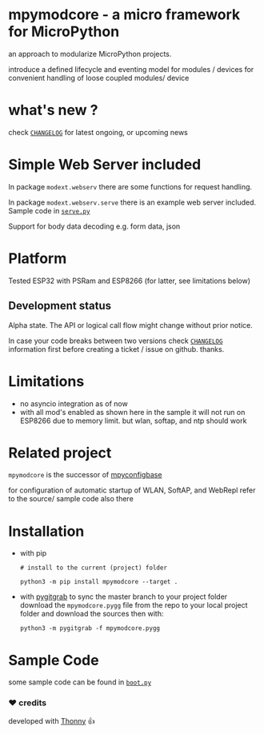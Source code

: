 
# mpymodcore - a micro framework for MicroPython

an approach to modularize MicroPython projects.

introduce a defined lifecycle and eventing model
for modules / devices for convenient handling
of loose coupled modules/ device

# what's new ?

check
[`CHANGELOG`](https://github.com/kr-g/mpymodcore/blob/master/CHANGELOG.MD)
for latest ongoing, or upcoming news


# Simple Web Server included

In package `modext.webserv` there are some functions for request handling.

In package `modext.webserv.serve` there is an example web server included.
Sample code in
[`serve.py`](https://github.com/kr-g/mpymodcore/blob/master/modext/webserv/serve.py)

Support for body data decoding e.g. form data, json


# Platform

Tested ESP32 with PSRam and ESP8266 (for latter, see limitations below)

## Development status

Alpha state.
The API or logical call flow might change without prior notice.

In case your code breaks between two versions check
[`CHANGELOG`](https://github.com/kr-g/mpymodcore/blob/master/CHANGELOG.MD)
information first before creating a ticket / issue on github. thanks.


# Limitations

- no asyncio integration as of now 
- with all mod's enabled as shown here in the sample
 it will not run on ESP8266 due to memory limit.
 but wlan, softap, and ntp should work 


# Related project

`mpymodcore` is the successor of [mpyconfigbase](https://github.com/kr-g/mpyconfigbase)

for configuration of automatic startup of WLAN, SoftAP, and WebRepl refer to the 
source/ sample code also there


# Installation

- with pip

    `# install to the current (project) folder`
    
    `python3 -m pip install mpymodcore --target .` 
    
 
- with [pygitgrab](https://github.com/kr-g/pygitgrab)
 to sync the master branch to your project folder 
 download the `mpymodcore.pygg` file from the repo to your local project folder
 and download the sources then with:

    `python3 -m pygitgrab -f mpymodcore.pygg`
 

# Sample Code

some sample code can be found in [`boot.py`](https://github.com/kr-g/mpymodcore/blob/master/boot.py)


### :heart: credits

developed with [Thonny](https://github.com/thonny/thonny) :+1:
    
